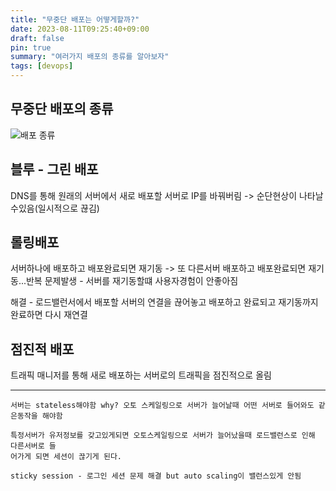 ```yaml
---
title: "무중단 배포는 어떻게할까?"
date: 2023-08-11T09:25:40+09:00
draft: false
pin: true
summary: "여러가지 배포의 종류를 알아보자"
tags: [devops]
---
```


## 무중단 배포의 종류

![배포 종류](/images/CI-CD/ci.png)

## 블루 - 그린 배포

DNS를 통해 원래의 서버에서 새로 배포할 서버로 IP를 바꿔버림 -> 순단현상이 나타날수있음(일시적으로 끊김)


## 롤링배포


서버하나에 배포하고 배포완료되면 재기동 -> 또 다른서버 배포하고 배포완료되면 재기동...반복
문제발생 - 서버를 재기동할떄 사용자경험이 안좋아짐

해결 - 로드밸런서에서 배포할 서버의 연결을 끊어놓고 배포하고 완료되고 재기동까지 완료하면 다시  재연결

## 점진적 배포

트래픽 매니저를 통해 새로 배포하는 서버로의 트래픽을 점진적으로 올림

---


~~~
서버는 stateless해야함 why? 오토 스케일링으로 서버가 늘어날때 어떤 서버로 들어와도 같은동작을 해야함

특정서버가 유저정보를 갖고있게되면 오토스케일링으로 서버가 늘어났을때 로드밸런스로 인해 다른서버로 들
어가게 되면 세션이 끊기게 된다.

sticky session - 로그인 세션 문제 해결 but auto scaling이 밸런스있게 안됨

